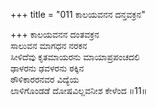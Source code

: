 +++
title = "011 ಕಾಲಯವನನ ದನ್ತವಕ್ರನ"

+++
ಕಾಲಯವನನ ದಂತವಕ್ರನ     
ಸಾಲುವನ ಮಾಗಧನ ನರಕನ  
ಸೀಳಿದೆವು ಕೃತಮಾಯರನು ಮಾಯಾಪ್ರಪಂಚದಲಿ  
ಢಾಳರನು ಢವಳರನು ಠಕ್ಕಿನ   
ಠೌಳಿಕಾರರನವರ ವಿದ್ಯೆಯ  
ಲಾಳಿಗೊಂಡಡೆ ದೋಷವಿಲ್ಲವನೀಶ ಕೇಳೆಂದ      ॥11॥